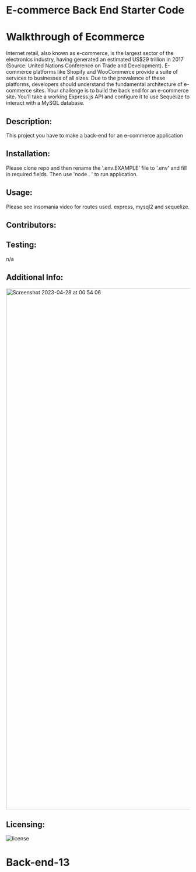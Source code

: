 # E-commerce Back End Starter Code

# Walkthrough of Ecommerce
Internet retail, also known as e-commerce, is the largest sector of the electronics industry, having generated an estimated US$29 trillion in 2017 (Source: United Nations Conference on Trade and Development). E-commerce platforms like Shopify and WooCommerce provide a suite of services to businesses of all sizes. Due to the prevalence of these platforms, developers should understand the fundamental architecture of e-commerce sites.
Your challenge is to build the back end for an e-commerce site. You’ll take a working Express.js API and configure it to use Sequelize to interact with a MySQL database.

## Description:
This project you have to make a back-end for an e-commerce application 
## Installation:

Please clone repo and then rename the '.env.EXAMPLE' file to '.env' and fill in required fields. Then use 'node . ' to run application.

## Usage:

Please see insomania video for routes used.
express, mysql2 and sequelize.

## Contributors:


## Testing:

n/a

## Additional Info:

<img width="1424" alt="Screenshot 2023-04-28 at 00 54 06" src="https://user-images.githubusercontent.com/117111465/235014702-3991b24a-c0f0-4c1f-8e61-fe309eaa5736.png">



## Licensing:

![license](https://img.shields.io/badge/license-MIT-blue)
# Back-end-13

